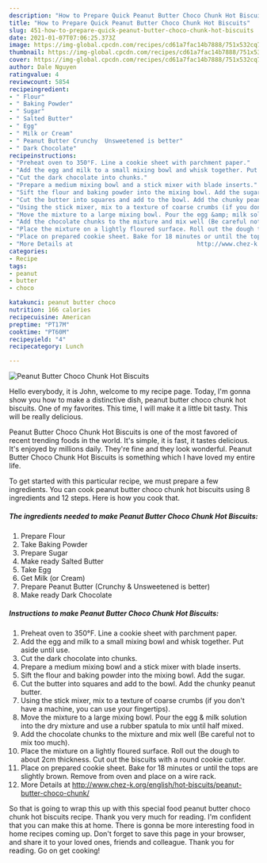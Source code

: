 ```yaml
---
description: "How to Prepare Quick Peanut Butter Choco Chunk Hot Biscuits"
title: "How to Prepare Quick Peanut Butter Choco Chunk Hot Biscuits"
slug: 451-how-to-prepare-quick-peanut-butter-choco-chunk-hot-biscuits
date: 2021-01-07T07:06:25.373Z
image: https://img-global.cpcdn.com/recipes/cd61a7fac14b7888/751x532cq70/peanut-butter-choco-chunk-hot-biscuits-recipe-main-photo.jpg
thumbnail: https://img-global.cpcdn.com/recipes/cd61a7fac14b7888/751x532cq70/peanut-butter-choco-chunk-hot-biscuits-recipe-main-photo.jpg
cover: https://img-global.cpcdn.com/recipes/cd61a7fac14b7888/751x532cq70/peanut-butter-choco-chunk-hot-biscuits-recipe-main-photo.jpg
author: Dale Nguyen
ratingvalue: 4
reviewcount: 5854
recipeingredient:
- " Flour"
- " Baking Powder"
- " Sugar"
- " Salted Butter"
- " Egg"
- " Milk or Cream"
- " Peanut Butter Crunchy  Unsweetened is better"
- " Dark Chocolate"
recipeinstructions:
- "Preheat oven to 350°F. Line a cookie sheet with parchment paper."
- "Add the egg and milk to a small mixing bowl and whisk together. Put aside until use."
- "Cut the dark chocolate into chunks."
- "Prepare a medium mixing bowl and a stick mixer with blade inserts."
- "Sift the flour and baking powder into the mixing bowl. Add the sugar."
- "Cut the butter into squares and add to the bowl. Add the chunky peanut butter."
- "Using the stick mixer, mix to a texture of coarse crumbs (if you don&#39;t have a machine, you can use your fingertips)."
- "Move the mixture to a large mixing bowl. Pour the egg &amp; milk solution into the dry mixture and use a rubber spatula to mix until half mixed."
- "Add the chocolate chunks to the mixture and mix well (Be careful not to mix too much)."
- "Place the mixture on a lightly floured surface. Roll out the dough to about 2cm thickness. Cut out the biscuits with a round cookie cutter."
- "Place on prepared cookie sheet. Bake for 18 minutes or until the tops are slightly brown. Remove from oven and place on a wire rack."
- "More Details at                                   http://www.chez-k.org/english/hot-biscuits/peanut-butter-choco-chunk/"
categories:
- Recipe
tags:
- peanut
- butter
- choco

katakunci: peanut butter choco 
nutrition: 166 calories
recipecuisine: American
preptime: "PT17M"
cooktime: "PT60M"
recipeyield: "4"
recipecategory: Lunch

---
```



![Peanut Butter Choco Chunk Hot Biscuits](https://img-global.cpcdn.com/recipes/cd61a7fac14b7888/751x532cq70/peanut-butter-choco-chunk-hot-biscuits-recipe-main-photo.jpg)

Hello everybody, it is John, welcome to my recipe page. Today, I'm gonna show you how to make a distinctive dish, peanut butter choco chunk hot biscuits. One of my favorites. This time, I will make it a little bit tasty. This will be really delicious.

Peanut Butter Choco Chunk Hot Biscuits is one of the most favored of recent trending foods in the world. It's simple, it is fast, it tastes delicious. It's enjoyed by millions daily. They're fine and they look wonderful. Peanut Butter Choco Chunk Hot Biscuits is something which I have loved my entire life.




To get started with this particular recipe, we must prepare a few ingredients. You can cook peanut butter choco chunk hot biscuits using 8 ingredients and 12 steps. Here is how you cook that.

<!--inarticleads1-->

##### The ingredients needed to make Peanut Butter Choco Chunk Hot Biscuits:

1. Prepare  Flour
1. Take  Baking Powder
1. Prepare  Sugar
1. Make ready  Salted Butter
1. Take  Egg
1. Get  Milk (or Cream)
1. Prepare  Peanut Butter (Crunchy &amp; Unsweetened is better)
1. Make ready  Dark Chocolate




<!--inarticleads2-->

##### Instructions to make Peanut Butter Choco Chunk Hot Biscuits:

1. Preheat oven to 350°F. Line a cookie sheet with parchment paper.
1. Add the egg and milk to a small mixing bowl and whisk together. Put aside until use.
1. Cut the dark chocolate into chunks.
1. Prepare a medium mixing bowl and a stick mixer with blade inserts.
1. Sift the flour and baking powder into the mixing bowl. Add the sugar.
1. Cut the butter into squares and add to the bowl. Add the chunky peanut butter.
1. Using the stick mixer, mix to a texture of coarse crumbs (if you don&#39;t have a machine, you can use your fingertips).
1. Move the mixture to a large mixing bowl. Pour the egg &amp; milk solution into the dry mixture and use a rubber spatula to mix until half mixed.
1. Add the chocolate chunks to the mixture and mix well (Be careful not to mix too much).
1. Place the mixture on a lightly floured surface. Roll out the dough to about 2cm thickness. Cut out the biscuits with a round cookie cutter.
1. Place on prepared cookie sheet. Bake for 18 minutes or until the tops are slightly brown. Remove from oven and place on a wire rack.
1. More Details at                                   http://www.chez-k.org/english/hot-biscuits/peanut-butter-choco-chunk/




So that is going to wrap this up with this special food peanut butter choco chunk hot biscuits recipe. Thank you very much for reading. I'm confident that you can make this at home. There is gonna be more interesting food in home recipes coming up. Don't forget to save this page in your browser, and share it to your loved ones, friends and colleague. Thank you for reading. Go on get cooking!
